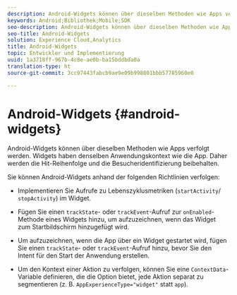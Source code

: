 ```yaml
---
description: Android-Widgets können über dieselben Methoden wie Apps verfolgt werden. Widgets haben denselben Anwendungskontext wie die App. Daher werden die Hit-Reihenfolge und die Besucheridentifizierung beibehalten.
keywords: Android;Bibliothek;Mobile;SDK
seo-description: Android-Widgets können über dieselben Methoden wie Apps verfolgt werden. Widgets haben denselben Anwendungskontext wie die App. Daher werden die Hit-Reihenfolge und die Besucheridentifizierung beibehalten.
seo-title: Android-Widgets
solution: Experience Cloud,Analytics
title: Android-Widgets
topic: Entwickler und Implementierung
uuid: 1a3718ff-967b-4c8e-ae0b-ba15bddbda0a
translation-type: ht
source-git-commit: 3cc97443fabcb9ae9e09b998801bbb57785960e0

---
```



# Android-Widgets {#android-widgets}

Android-Widgets können über dieselben Methoden wie Apps verfolgt werden. Widgets haben denselben Anwendungskontext wie die App. Daher werden die Hit-Reihenfolge und die Besucheridentifizierung beibehalten.

Sie können Android-Widgets anhand der folgenden Richtlinien verfolgen:

* Implementieren Sie Aufrufe zu Lebenszyklusmetriken (`startActivity`/ `stopActivity`) im Widget.

* Fügen Sie einen `trackState`- oder `trackEvent`-Aufruf zur `onEnabled`-Methode eines Widgets hinzu, um aufzuzeichnen, wenn das Widget zum Startbildschirm hinzugefügt wird.

* Um aufzuzeichnen, wenn die App über ein Widget gestartet wird, fügen Sie einen `trackState`- oder `trackEvent`-Aufruf hinzu, bevor Sie den Intent für den Start der Anwendung erstellen.

* Um den Kontext einer Aktion zu verfolgen, können Sie eine `ContextData`-Variable definieren, die die Option bietet, jede Aktion separat zu segmentieren (z. B. `AppExperienceType="widget"` statt `app`).


